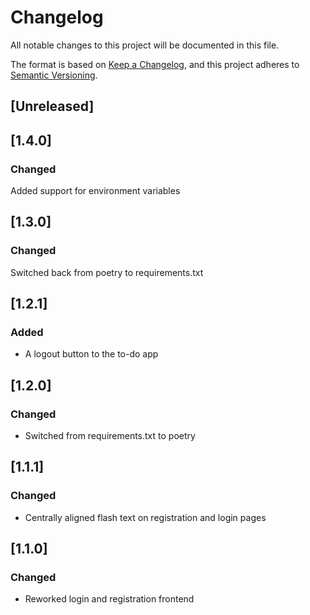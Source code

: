 # Changelog

All notable changes to this project will be documented in this file.

The format is based on [Keep a Changelog](https://keepachangelog.com/en/1.1.0/),
and this project adheres to [Semantic Versioning](https://semver.org/spec/v2.0.0.html).

## [Unreleased]


## [1.4.0]

### Changed

Added support for environment variables


## [1.3.0]

### Changed

Switched back from poetry to requirements.txt


## [1.2.1]

### Added
- A logout button to the to-do app


## [1.2.0]

### Changed
- Switched from requirements.txt to poetry


## [1.1.1]

### Changed
- Centrally aligned flash text on registration and login pages


## [1.1.0]

### Changed
- Reworked login and registration frontend
